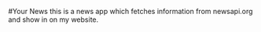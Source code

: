 #Your News
this is a news app which fetches information from newsapi.org and show in on my website.
